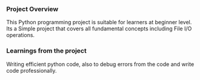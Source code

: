 ### Project Overview

 This Python programming project is suitable for  learners at beginner level. Its a Simple project that covers all fundamental concepts including File I/O operations. 


### Learnings from the project

 Writing efficient python code, also to debug errors from the code and write code professionally.


